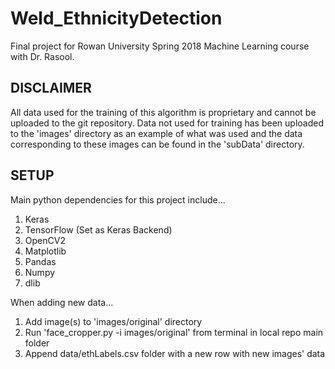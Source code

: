 # Weld_EthnicityDetection
Final project for Rowan University Spring 2018 Machine Learning course with Dr.
Rasool.

## DISCLAIMER
All data used for the training of this algorithm is proprietary and cannot be uploaded to the git repository. Data not used for training has been uploaded to the 'images' directory as an example of what was used and the data corresponding to these images can be found in the 'subData' directory.

## SETUP
Main python dependencies for this project include...
1. Keras
2. TensorFlow (Set as Keras Backend)
3. OpenCV2
4. Matplotlib
5. Pandas
6. Numpy
7. dlib

When adding new data...
1. Add image(s) to 'images/original' directory
2. Run 'face_cropper.py -i images/original' from terminal in local repo main folder
3. Append data/ethLabels.csv folder with a new row with new images' data
